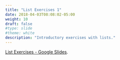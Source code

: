 ```yaml
---
title: "List Exercises 1"
date: 2018-04-03T08:08:02-05:00
weight: 10
draft: false
#type: slide
#theme: white
description: "Introductory exercises with lists."
---
```


[List Exercises - Google Slides](https://docs.google.com/presentation/d/1u0uOCMy9U-QG2GdPAExzW_MqskPxd2Ga837iAwcXvbc/edit?usp=sharing).

